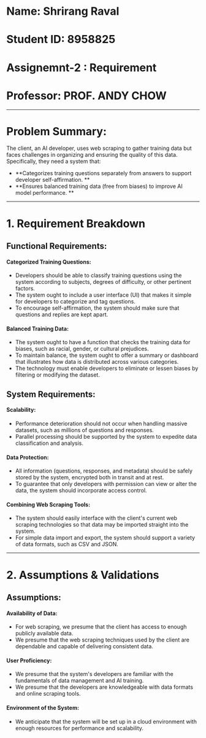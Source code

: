 # Name: Shrirang Raval
# Student ID: 8958825
# Assignemnt-2 : Requirement 
# Professor: PROF. ANDY CHOW



---

# Problem Summary:
The client, an AI developer, uses web scraping to gather training data but faces challenges in organizing and ensuring the quality of this data. Specifically, they need a system that:

- **Categorizes training questions separately from answers to support developer self-affirmation. **
- **Ensures balanced training data (free from biases) to improve AI model performance. **

---


# 1. Requirement Breakdown

## Functional Requirements:

#### Categorized Training Questions:
- Developers should be able to classify training questions using the system according to subjects, degrees of difficulty, or other pertinent factors.
- The system ought to include a user interface (UI) that makes it simple for developers to categorize and tag questions.
- To encourage self-affirmation, the system should make sure that questions and replies are kept apart.

#### Balanced Training Data:
- The system ought to have a function that checks the training data for biases, such as racial, gender, or cultural prejudices.
- To maintain balance, the system ought to offer a summary or dashboard that illustrates how data is distributed across various categories.
- The technology must enable developers to eliminate or lessen biases by filtering or modifying the dataset.

## System Requirements:

#### Scalability:
- Performance deterioration should not occur when handling massive datasets, such as millions of questions and responses.
- Parallel processing should be supported by the system to expedite data classification and analysis.

#### Data Protection:
- All information (questions, responses, and metadata) should be safely stored by the system, encrypted both in transit and at rest.
- To guarantee that only developers with permission can view or alter the data, the system should incorporate access control.

#### Combining Web Scraping Tools:
- The system should easily interface with the client's current web scraping technologies so that data may be imported straight into the system.
- For simple data import and export, the system should support a variety of data formats, such as CSV and JSON.







---


# 2. Assumptions & Validations

## Assumptions:

#### Availability of Data:
- For web scraping, we presume that the client has access to enough publicly available data.
- We presume that the web scraping techniques used by the client are dependable and capable of delivering consistent data.

#### User Proficiency:
- We presume that the system's developers are familiar with the fundamentals of data management and AI training.
- We presume that the developers are knowledgeable with data formats and online scraping tools.

#### Environment of the System:
- We anticipate that the system will be set up in a cloud environment with enough resources for performance and scalability.
